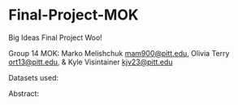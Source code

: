 # Final-Project-MOK
Big Ideas Final Project Woo!

Group 14 MOK:
Marko Melishchuk mam900@pitt.edu,
Olivia Terry ort13@pitt.edu, &
Kyle Visintainer kjv23@pitt.edu

Datasets used:

Abstract:
